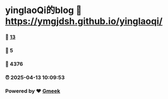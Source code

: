 # yinglaoQi的blog :link: https://ymgjdsh.github.io/yinglaoqi/ 
### :page_facing_up: [13](https://ymgjdsh.github.io/yinglaoqi//tag.html) 
### :speech_balloon: 5 
### :hibiscus: 4376 
### :alarm_clock: 2025-04-13 10:09:53 
### Powered by :heart: [Gmeek](https://github.com/Meekdai/Gmeek)
